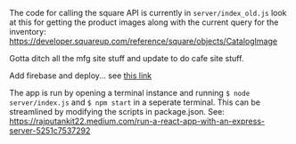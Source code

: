 The code for calling the square API is currently in `server/index_old.js`
look at this for getting the product images along with the current query for the inventory:
https://developer.squareup.com/reference/square/objects/CatalogImage

Gotta ditch all the mfg site stuff and update to do cafe site stuff.

Add firebase and deploy... see [this link](https://dev.to/ting682/e-commerce-payments-using-firebase-nodejs-and-square-api-40jn)

The app is run by opening a terminal instance and running `$ node server/index.js` and `$ npm start` in a seperate terminal. This can be streamlined by modifying the scripts in package.json. See: https://rajputankit22.medium.com/run-a-react-app-with-an-express-server-5251c7537292
